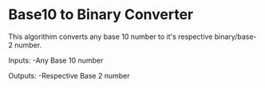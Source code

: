 # Base10 to Binary Converter

This algorithim converts any base 10 number to it's respective binary/base-2 number.

Inputs:
-Any Base 10 number

Outputs:
-Respective Base 2 number

